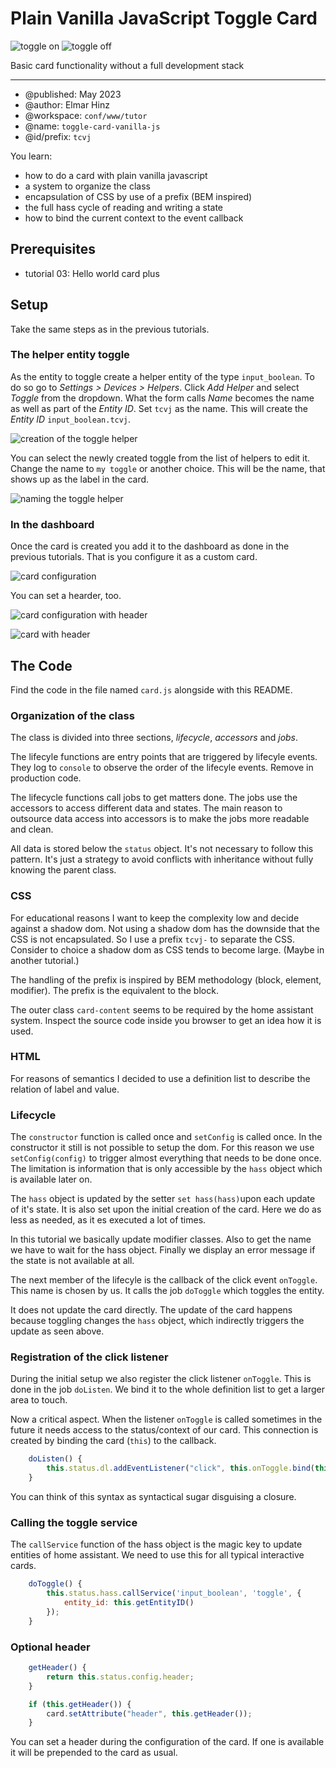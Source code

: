 # Plain Vanilla JavaScript Toggle Card

![toggle on](img/toggle-on.png)
![toggle off](img/toggle-off.png)


Basic card functionality without a full development stack

***

* @published: May 2023
* @author: Elmar Hinz
* @workspace: `conf/www/tutor`
* @name: `toggle-card-vanilla-js`
* @id/prefix: `tcvj`

You learn:

* how to do a card with plain vanilla javascript
* a system to organize the class
* encapsulation of CSS by use of a prefix (BEM inspired)
* the full hass cycle of reading and writing a state
* how to bind the current context to the event callback

## Prerequisites

* tutorial 03: Hello world card plus

## Setup

Take the same steps as in the previous tutorials.

### The helper entity toggle

As the entity to toggle create a helper entity of the type `input_boolean`.
To do so go to *Settings > Devices > Helpers*. Click *Add Helper*
and select *Toggle* from the dropdown. What the form calls *Name* becomes
the name as well as part of the *Entity ID*. Set `tcvj` as the name. This
will create the *Entity ID* `input_boolean.tcvj`.

![creation of the toggle helper](img/toggle-creation.png)

You can select the newly created toggle from the list of helpers to edit it.
Change the name to `my toggle` or another choice. This will be the name,
that shows up as the label in  the card.

![naming the toggle helper](img/toggle-settings.png)

### In the dashboard

Once the card is created you add it to the dashboard as done in the previous
tutorials. That is you configure it as a custom card.

![card configuration](img/card-configuration.png)

You can set a hearder, too.

![card configuration with header](img/header-configuration.png)

![card with header](img/card-with-header.png)


## The Code

Find the code in the file named `card.js` alongside with this README.

### Organization of the class

The class is divided into three sections, *lifecycle*, *accessors* and *jobs*.

The lifecyle functions are entry points that are triggered by lifecyle events.
They log to `console` to observe the order of the lifecyle events. Remove in
production code.

The lifecycle functions call jobs to get matters done. The jobs use
the accessors to access different data and states. The main reason to
outsource data access into accessors is to make the jobs more readable
and clean.

All data is stored below the `status` object. It's not necessary to
follow this pattern. It's just a strategy to avoid conflicts with inheritance
without fully knowing the parent class.

### CSS

For educational reasons I want to keep the complexity low and decide
against a shadow dom. Not using a shadow dom has the downside that the
CSS is not encapsulated. So I use a prefix `tcvj-` to separate the CSS.
Consider to choice a shadow dom as CSS tends to become large.
(Maybe in another tutorial.)

The handling of the prefix is inspired by BEM methodology (block, element,
modifier). The prefix is the equivalent to the block.

The outer class `card-content` seems to be required by the home assistant
system. Inspect the source code inside you browser to get an idea
how it is used.

### HTML

For reasons of semantics I decided to use a definition list to describe
the relation of label and value.

### Lifecycle

The `constructor` function is called once and `setConfig` is called once.
In the constructor it still is not possible to setup the dom. For this
reason we use `setConfig(config)` to trigger almost everything that
needs to be done once. The limitation is information that is only
accessible by the `hass` object which is available later on.

The `hass` object is updated by the setter `set hass(hass)`upon each
update of it's state. It is also set upon the initial creation of
the card. Here we do as less as needed, as it es executed
a lot of times.

In this tutorial we basically update modifier classes. Also
to get the name we have to wait for the hass object. Finally
we display an error message if the state is not available at all.

The next member of the lifecyle is the callback of the click event
`onToggle`. This name is chosen by us. It calls the job `doToggle`
which toggles the entity.

It does not update the card directly. The update of the card happens
because toggling changes the `hass` object, which indirectly triggers
the update as seen above.

### Registration of the click listener

During the initial setup we also register the click listener `onToggle`.
This is done in the job `doListen`. We bind it to the whole definition
list to get a larger area to touch.

Now a critical aspect. When the listener `onToggle` is called sometimes
in the future it needs access to the status/context of our card. This
connection is created by binding the card (`this`) to the callback.

```js
    doListen() {
        this.status.dl.addEventListener("click", this.onToggle.bind(this), false);
    }
```

You can think of this syntax as syntactical sugar disguising a closure.

### Calling the toggle service

The `callService` function of the hass object is the magic key to update
entities of home assistant. We need to use this for all typical interactive
cards.

```js
    doToggle() {
        this.status.hass.callService('input_boolean', 'toggle', {
            entity_id: this.getEntityID()
        });
    }
```

### Optional header

```js
    getHeader() {
        return this.status.config.header;
    }
```

```js
    if (this.getHeader()) {
        card.setAttribute("header", this.getHeader());
    }
```

You can set a header during the configuration of the card.
If one is available it will be prepended to the card as usual.
